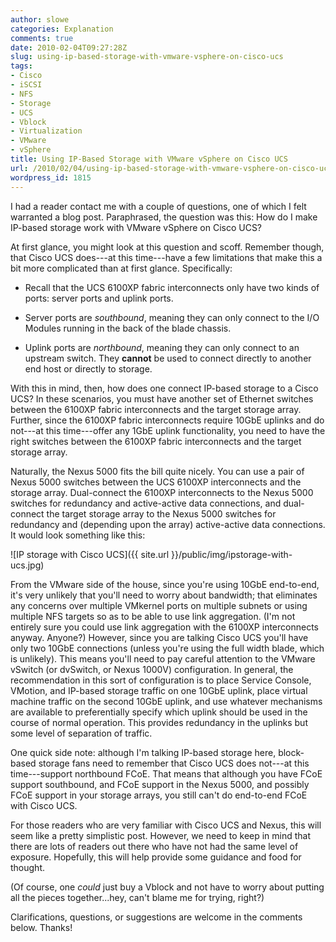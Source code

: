 ```yaml
---
author: slowe
categories: Explanation
comments: true
date: 2010-02-04T09:27:28Z
slug: using-ip-based-storage-with-vmware-vsphere-on-cisco-ucs
tags:
- Cisco
- iSCSI
- NFS
- Storage
- UCS
- Vblock
- Virtualization
- VMware
- vSphere
title: Using IP-Based Storage with VMware vSphere on Cisco UCS
url: /2010/02/04/using-ip-based-storage-with-vmware-vsphere-on-cisco-ucs/
wordpress_id: 1815
---
```


I had a reader contact me with a couple of questions, one of which I felt warranted a blog post. Paraphrased, the question was this: How do I make IP-based storage work with VMware vSphere on Cisco UCS?

At first glance, you might look at this question and scoff. Remember though, that Cisco UCS does---at this time---have a few limitations that make this a bit more complicated than at first glance. Specifically:

* Recall that the UCS 6100XP fabric interconnects only have two kinds of ports: server ports and uplink ports.

* Server ports are _southbound_, meaning they can only connect to the I/O Modules running in the back of the blade chassis.

* Uplink ports are _northbound_, meaning they can only connect to an upstream switch. They **cannot** be used to connect directly to another end host or directly to storage.

With this in mind, then, how does one connect IP-based storage to a Cisco UCS? In these scenarios, you must have another set of Ethernet switches between the 6100XP fabric interconnects and the target storage array. Further, since the 6100XP fabric interconnects require 10GbE uplinks and do not---at this time---offer any 1GbE uplink functionality, you need to have the right switches between the 6100XP fabric interconnects and the target storage array.

Naturally, the Nexus 5000 fits the bill quite nicely. You can use a pair of Nexus 5000 switches between the UCS 6100XP interconnects and the storage array. Dual-connect the 6100XP interconnects to the Nexus 5000 switches for redundancy and active-active data connections, and dual-connect the target storage array to the Nexus 5000 switches for redundancy and (depending upon the array) active-active data connections. It would look something like this:

![IP storage with Cisco UCS]({{ site.url }}/public/img/ipstorage-with-ucs.jpg)

From the VMware side of the house, since you're using 10GbE end-to-end, it's very unlikely that you'll need to worry about bandwidth; that eliminates any concerns over multiple VMkernel ports on multiple subnets or using multiple NFS targets so as to be able to use link aggregation. (I'm not entirely sure you could use link aggregation with the 6100XP interconnects anyway. Anyone?) However, since you are talking Cisco UCS you'll have only two 10GbE connections (unless you're using the full width blade, which is unlikely). This means you'll need to pay careful attention to the VMware vSwitch (or dvSwitch, or Nexus 1000V) configuration. In general, the recommendation in this sort of configuration is to place Service Console, VMotion, and IP-based storage traffic on one 10GbE uplink, place virtual machine traffic on the second 10GbE uplink, and use whatever mechanisms are available to preferentially specify which uplink should be used in the course of normal operation. This provides redundancy in the uplinks but some level of separation of traffic.

One quick side note: although I'm talking IP-based storage here, block-based storage fans need to remember that Cisco UCS does not---at this time---support northbound FCoE. That means that although you have FCoE support southbound, and FCoE support in the Nexus 5000, and possibly FCoE support in your storage arrays, you still can't do end-to-end FCoE with Cisco UCS.

For those readers who are very familiar with Cisco UCS and Nexus, this will seem like a pretty simplistic post. However, we need to keep in mind that there are lots of readers out there who have not had the same level of exposure. Hopefully, this will help provide some guidance and food for thought.

(Of course, one _could_ just buy a Vblock and not have to worry about putting all the pieces together...hey, can't blame me for trying, right?)

Clarifications, questions, or suggestions are welcome in the comments below. Thanks!
